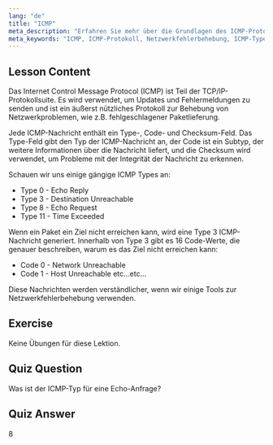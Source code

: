 ```yaml
---
lang: "de"
title: "ICMP"
meta_description: "Erfahren Sie mehr über die Grundlagen des ICMP-Protokolls, Nachrichtentypen und Codes zur Netzwerkfehlerbehebung. Verstehen Sie, wie ICMP funktioniert, um Netzwerkprobleme zu debuggen."
meta_keywords: "ICMP, ICMP-Protokoll, Netzwerkfehlerbehebung, ICMP-Typen, Linux-Netzwerk, Anfänger, Tutorial, Anleitung"
---
```


## Lesson Content

Das Internet Control Message Protocol (ICMP) ist Teil der TCP/IP-Protokollsuite. Es wird verwendet, um Updates und Fehlermeldungen zu senden und ist ein äußerst nützliches Protokoll zur Behebung von Netzwerkproblemen, wie z.B. fehlgeschlagener Paketlieferung.

Jede ICMP-Nachricht enthält ein Type-, Code- und Checksum-Feld. Das Type-Feld gibt den Typ der ICMP-Nachricht an, der Code ist ein Subtyp, der weitere Informationen über die Nachricht liefert, und die Checksum wird verwendet, um Probleme mit der Integrität der Nachricht zu erkennen.

Schauen wir uns einige gängige ICMP Types an:

- Type 0 - Echo Reply
- Type 3 - Destination Unreachable
- Type 8 - Echo Request
- Type 11 - Time Exceeded

Wenn ein Paket ein Ziel nicht erreichen kann, wird eine Type 3 ICMP-Nachricht generiert. Innerhalb von Type 3 gibt es 16 Code-Werte, die genauer beschreiben, warum es das Ziel nicht erreichen kann:

- Code 0 - Network Unreachable
- Code 1 - Host Unreachable
  etc...etc...

Diese Nachrichten werden verständlicher, wenn wir einige Tools zur Netzwerkfehlerbehebung verwenden.

## Exercise

Keine Übungen für diese Lektion.

## Quiz Question

Was ist der ICMP-Typ für eine Echo-Anfrage?

## Quiz Answer

8
